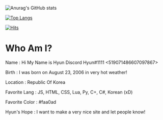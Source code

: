 ![Anurag's GitHub stats](https://github-readme-stats.vercel.app/api?username=Hyun8941&show_icons=true&theme=cobalt)

[![Top Langs](https://github-readme-stats.vercel.app/api/top-langs/?username=Hyun8941&langs_count=8)](https://github.com/anuraghazra/github-readme-stats)

[![Hits](https://hits.seeyoufarm.com/api/count/incr/badge.svg?url=https%3A%2F%2Fgithub.com%2FHyun8941&count_bg=%23FF6D8C&title_bg=%23545454&icon=discord.svg&icon_color=%23E7E7E7&title=Hits%21&edge_flat=false)](https://hits.seeyoufarm.com)
# Who Am I?

Name : Hi My Name is Hyun Discord Hyun#1111 <519071486607097867>

Birth : I was born on August 23, 2006 in very hot weather!

Location : Republic Of Korea

Favorite Lang : JS, HTML, CSS, Lua, Py, C+, C#, Korean (xD)

Favorite Color : #faa0ad

Hyun's Hope : I want to make a very nice site and let people know!
